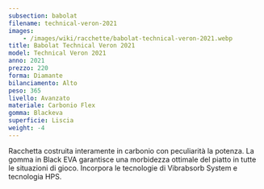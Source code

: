 ```yaml
---
subsection: babolat
filename: technical-veron-2021
images:
    - /images/wiki/racchette/babolat-technical-veron-2021.webp
title: Babolat Technical Veron 2021
model: Technical Veron 2021
anno: 2021
prezzo: 220
forma: Diamante
bilanciamento: Alto
peso: 365
livello: Avanzato
materiale: Carbonio Flex
gomma: Blackeva
superficie: Liscia
weight: -4
---
```

Racchetta costruita interamente in carbonio con peculiarità la potenza. La gomma in Black EVA garantisce una morbidezza ottimale del piatto in tutte le situazioni di gioco. Incorpora le tecnologie di Vibrabsorb System e tecnologia HPS.